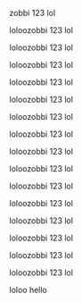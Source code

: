 zobbi 123
lol

loloozobbi 123
lol

loloozobbi 123
lol

loloozobbi 123
lol

loloozobbi 123
lol

loloozobbi 123
lol

loloozobbi 123
lol

loloozobbi 123
lol

loloozobbi 123
lol

loloozobbi 123
lol

loloozobbi 123
lol

loloozobbi 123
lol

loloozobbi 123
lol

loloozobbi 123
lol

loloozobbi 123
lol

loloozobbi 123
lol

loloo
hello
